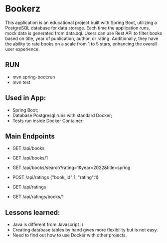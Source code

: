 # Bookerz

<p>This application is an educational project built with Spring Boot, utilizing a PostgreSQL database for data storage. Each time the application runs, mock data is generated from data.sql. Users can use Rest API to filter books based on title, year of publication, author, or rating. Additionally, they have the ability to rate books on a scale from 1 to 5 stars, enhancing the overall user experience.
</p>

## RUN
- mvn spring-boot:run
- mvn test

## Used in App:
- Spring Boot;
- Database Postgresql runs with standard Docker;
- Tests run inside Docker Container;

## Main Endpoints
- GET /api/books <br>
- GET /api/books/1 <br>
- GET /api/books/search?rating=1&year=2022&title=spring 

- POST /api/ratings {"book_id":1, "rating":1} <br>
- GET /api/ratings  <br>
- GET /api/ratings/books/1  <br>

## Lessons learned:
- Java is different from Javascript :)
- Creating database tables by hand gives more flexibility but is not easy.
- Need to find out how to use Docker with other projects.



